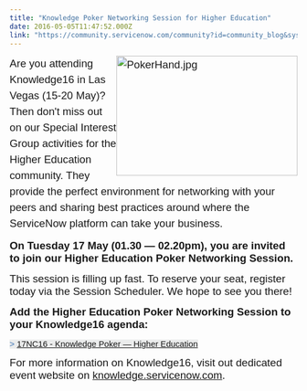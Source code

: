 ```yaml
---
title: "Knowledge Poker Networking Session for Higher Education"
date: 2016-05-05T11:47:52.000Z
link: "https://community.servicenow.com/community?id=community_blog&sys_id=68ccee25dbd0dbc01dcaf3231f96196e"
---
```

<p><span style="font-family: Arial; font-size: 14pt; line-height: 1.5;"><img  alt="PokerHand.jpg" class="image-1 jive-image" height="210" src="25076379dbd0dfc0b322f4621f9619a9.iix" style="float: right; height: 210px; width: 316.666666666667px;" width="317"/>Are you attending Knowledge16 in Las Vegas (15-20 May)? Then don't miss out on our Special Interest Group activities for the Higher Education community. They provide the perfect environment for networking with your peers and sharing best practices around where the ServiceNow platform can take your business.</span></p><p></p><p><strong style="font-size: 14.0pt; font-family: Arial;">On Tuesday 17 May (01.30 — 02.20pm), you are invited to join our Higher Education Poker Networking Session. </strong></p><p></p><p><span style="font-size: 14.0pt; font-family: Arial;">This session is filling up fast. To reserve your seat, register today via the Session Scheduler. We hope to see you there!</span></p><p><strong> </strong></p><p><strong style="font-size: 14.0pt; font-family: Arial;">Add the Higher Education Poker Networking Session to your Knowledge16 agenda: </strong></p><p><span style="color: #7299c6; background: #ebecec; font-size: 11pt; font-family: Arial;"><strong>&gt; </strong><a title="nowledge16.servicenowevents.com/connect/sessionDetail.ww?SESSION_ID=2401" href="https://knowledge16.servicenowevents.com/connect/sessionDetail.ww?SESSION_ID=2401">17NC16 - Knowledge Poker — Higher Education</a></span><strong><br/></strong></p><p></p><p><span style="font-size: 14.0pt; font-family: Arial;">For more information on Knowledge16, visit out dedicated event website on <a title="owledge.servicenow.com/" href="http://knowledge.servicenow.com/">knowledge.servicenow.com</a>.</span></p>